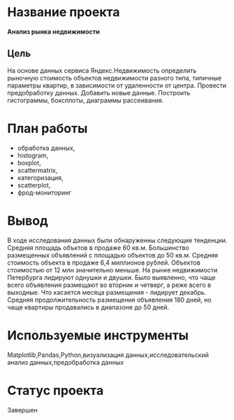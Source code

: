  # Название проекта
 **Анализ рынка недвижимости**
 ## Цель

На основе данных сервиса Яндекс.Недвижимость определить рыночную стоимость
объектов недвижимости разного типа, типичные параметры квартир, в зависимости от
удаленности от центра. Провести предобработку данных. Добавить новые данные.
Построить гистограммы, боксплоты, диаграммы рассеивания.

 # План работы
- обработка данных,
- histogram, 
- boxplot,
- scattermatrix,
- категоризация, 
- scatterplot,  
- фрод-мониторинг

# Вывод
В ходе исследования данных были обнаруженны следующие тенденции.
Средняя площадь объктов в продаже 60 кв.м. Большинство размещенных объявлений с площадью объектов до 50 кв.м.
Средняя стоимость объекта в продаже 6,4 миллионов рублей. Объектов стоимостью от 12 млн значительно меньше.
На рынке недвижимости Петербурга лидируют однушки и двушки.
Было выявленно, что чаще всего объявления размещают во вторник и четверг, а реже всего в выходные. Что касается месяца размещения - лидирует декабрь.
Средняя продолжительность размещения объявления 180 дней, но чаще квартиры продавались в диапазоне до 50 дней.


# Используемые инструменты

Matplotlib,Pandas,Python,визуализация данных,исследовательский анализ данных,предобработка данных

# Статус проекта
Завершен



```python

```
